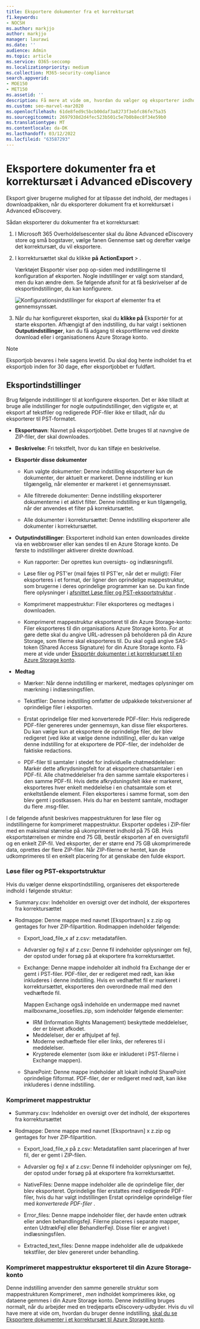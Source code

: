 ```yaml
---
title: Eksportere dokumenter fra et korrektursæt
f1.keywords:
- NOCSH
ms.author: markjjo
author: markjjo
manager: laurawi
ms.date: ''
audience: Admin
ms.topic: article
ms.service: O365-seccomp
ms.localizationpriority: medium
ms.collection: M365-security-compliance
search.appverid:
- MOE150
- MET150
ms.assetid: ''
description: Få mere at vide om, hvordan du vælger og eksporterer indhold Advanced eDiscovery et korrektursæt til præsentationer eller eksterne anmeldelser.
ms.custom: seo-marvel-mar2020
ms.openlocfilehash: 61de8fed9c5bcb00daf3a8273f3ebfc86fe75a35
ms.sourcegitcommit: 2697938d2d4fec523b501c5e7b0b8ec8f34e59b0
ms.translationtype: MT
ms.contentlocale: da-DK
ms.lasthandoff: 03/12/2022
ms.locfileid: "63587293"
---
```

# <a name="export-documents-from-a-review-set-in-advanced-ediscovery"></a>Eksportere dokumenter fra et korrektursæt i Advanced eDiscovery

Eksport giver brugerne mulighed for at tilpasse det indhold, der medtages i downloadpakken, når du eksporterer dokument fra et korrektursæt i Advanced eDiscovery.

Sådan eksporterer du dokumenter fra et korrektursæt:

1. I Microsoft 365 Overholdelsescenter skal du åbne Advanced eDiscovery store og små bogstaver, vælge fanen Gennemse sæt og  derefter vælge det korrektursæt, du vil eksportere.

2. I korrektursættet skal du klikke **på** **ActionExport** > .

   Værktøjet Eksportér viser pop op-siden med indstillingerne til konfiguration af eksporten. Nogle indstillinger er valgt som standard, men du kan ændre dem. Se følgende afsnit for at få beskrivelser af de eksportindstillinger, du kan konfigurere.

   ![Konfigurationsindstillinger for eksport af elementer fra et gennemsynssæt.](../media/bcfc72c7-4a01-4697-9e16-2965b7f04fdb.png)

3. Når du har konfigureret eksporten, skal du **klikke på** Eksportér for at starte eksporten. Afhængigt af den indstilling, du har valgt i sektionen **Outputindstillinger**, kan du få adgang til eksportfilerne ved direkte download eller i organisationens Azure Storage konto.

> [!NOTE]
> Eksportjob bevares i hele sagens levetid. Du skal dog hente indholdet fra et eksportjob inden for 30 dage, efter eksportjobbet er fuldført.

## <a name="export-options"></a>Eksportindstillinger

Brug følgende indstillinger til at konfigurere eksporten. Det er ikke tilladt at bruge alle indstillinger for nogle outputindstillinger, den vigtigste er, at eksport af tekstfiler og redigerede PDF-filer ikke er tilladt, når du eksporterer til PST-formatet.

- **Eksportnavn**: Navnet på eksportjobbet. Dette bruges til at navngive de ZIP-filer, der skal downloades.

- **Beskrivelse**: Fri tekstfelt, hvor du kan tilføje en beskrivelse.

- **Eksportér disse dokumenter**

  - Kun valgte dokumenter: Denne indstilling eksporterer kun de dokumenter, der aktuelt er markeret. Denne indstilling er kun tilgængelig, når elementer er markeret i et gennemsynssæt.
  
  - Alle filtrerede dokumenter: Denne indstilling eksporterer dokumenterne i et aktivt filter. Denne indstilling er kun tilgængelig, når der anvendes et filter på korrektursættet.
  
  - Alle dokumenter i korrektursættet: Denne indstilling eksporterer alle dokumenter i korrektursættet.

- **Outputindstillinger**: Eksporteret indhold kan enten downloades direkte via en webbrowser eller kan sendes til en Azure Storage konto. De første to indstillinger aktiverer direkte download.
  
  - Kun rapporter: Der oprettes kun oversigts- og indlæsningsfil.
  
  - Løse filer og PST'er (mail føjes til PST'er, når det er muligt): Filer eksporteres i et format, der ligner den oprindelige mappestruktur, som brugerne i deres oprindelige programmer kan se.  Du kan finde flere oplysninger i [afsnittet Løse filer og PST-eksportstruktur](#loose-files-and-pst-export-structure) .
  
  - Komprimeret mappestruktur: Filer eksporteres og medtages i downloaden.
  
  - Komprimeret mappestruktur eksporteret til din Azure Storage-konto: Filer eksporteres til din organisations Azure Storage konto. For at gøre dette skal du angive URL-adressen på beholderen på din Azure Storage, som filerne skal eksporteres til. Du skal også angive SAS-token (Shared Access Signature) for din Azure Storage konto. Få mere at vide under [Eksportér dokumenter i et korrektursæt til en Azure Storage konto](download-export-jobs.md).

- **Medtag**
  
  - Mærker: Når denne indstilling er markeret, medtages oplysninger om mærkning i indlæsningsfilen.
  
  - Tekstfiler: Denne indstilling omfatter de udpakkede tekstversioner af oprindelige filer i eksporten.
  
  - Erstat oprindelige filer med konverterede PDF-filer: Hvis redigerede PDF-filer genereres under gennemsyn, kan disse filer eksporteres. Du kan vælge kun at eksportere de oprindelige filer, der blev redigeret (ved ikke at vælge denne indstilling), eller du kan vælge denne indstilling for at eksportere de PDF-filer, der indeholder de faktiske redactions.

  - PDF-filer til samtaler i stedet for individuelle chatmeddelelser: Markér dette afkrydsningsfelt for at eksportere chatsamtaler i en PDF-fil. Alle chatmeddelelser fra den samme samtale eksporteres i den samme PDF-fil. Hvis dette afkrydsningsfelt ikke er markeret, eksporteres hver enkelt meddelelse i en chatsamtale som et enkeltstående element. Filen eksporteres i samme format, som den blev gemt i postkassen. Hvis du har en bestemt samtale, modtager du flere .msg-filer.

I de følgende afsnit beskrives mappestrukturen for løse filer og indstillingerne for komprimeret mappestruktur. Eksporter opdeles i ZIP-filer med en maksimal størrelse på ukomprimeret indhold på 75 GB. Hvis eksportstørrelsen er mindre end 75 GB, består eksporten af en oversigtsfil og en enkelt ZIP-fil. Ved eksporter, der er større end 75 GB ukomprimerede data, oprettes der flere ZIP-filer. Når ZIP-filerne er hentet, kan de udkomprimeres til en enkelt placering for at genskabe den fulde eksport.

### <a name="loose-files-and-pst-export-structure"></a>Løse filer og PST-eksportstruktur

Hvis du vælger denne eksportindstilling, organiseres det eksporterede indhold i følgende struktur:

- Summary.csv: Indeholder en oversigt over det indhold, der eksporteres fra korrektursættet

- Rodmappe: Denne mappe med navnet [Eksportnavn] x z.zip og gentages for hver ZIP-filpartition. Rodmappen indeholder følgende:
  
  - Export_load_file_x af z.csv: metadatafilen.
  
  - Advarsler og fejl x af z.csv: Denne fil indeholder oplysninger om fejl, der opstod under forsøg på at eksportere fra korrektursættet.
  
  - Exchange: Denne mappe indeholder alt indhold fra Exchange der er gemt i PST-filer. PDF-filer, der er redigeret med rødt, kan ikke inkluderes i denne indstilling. Hvis en vedhæftet fil er markeret i korrektursættet, eksporteres den overordnede mail med den vedhæftede fil.
  
    Mappen Exchange også indeholde en undermappe med navnet mailboxname_loosefiles.zip, som indeholder følgende elementer:

    - IRM (Information Rights Management) beskyttede meddelelser, der er blevet afkodet.
    - Meddelelser, der er afhjulpet af fejl.
    - Moderne vedhæftede filer eller links, der refereres til i meddelelser.
    - Krypterede elementer (som ikke er inkluderet i PST-filerne i Exchange mappen).
  
  - SharePoint: Denne mappe indeholder alt lokalt indhold SharePoint oprindelige filformat. PDF-filer, der er redigeret med rødt, kan ikke inkluderes i denne indstilling.

### <a name="condensed-directory-structure"></a>Komprimeret mappestruktur

- Summary.csv: Indeholder en oversigt over det indhold, der eksporteres fra korrektursættet

- Rodmappe: Denne mappe med navnet [Eksportnavn] x z.zip og gentages for hver ZIP-filpartition.
  
  - Export_load_file_x på z.csv: Metadatafilen samt placeringen af hver fil, der er gemt i ZIP-filen.
  
  - Advarsler og fejl x af z.csv: Denne fil indeholder oplysninger om fejl, der opstod under forsøg på at eksportere fra korrektursættet.

  - NativeFiles: Denne mappe indeholder alle de oprindelige filer, der blev eksporteret. Oprindelige filer erstattes med redigerede PDF-filer, hvis du har valgt indstillingen Erstat oprindelige oprindelige filer med *konverterede PDF-filer* .
  
  - Error_files: Denne mappe indeholder filer, der havde enten udtræk eller anden behandlingsfejl. Filerne placeres i separate mapper, enten UdtrækFejl eller BehandlerFejl. Disse filer er angivet i indlæsningsfilen.

  - Extracted_text_files: Denne mappe indeholder alle de udpakkede tekstfiler, der blev genereret under behandling.

### <a name="condensed-directory-structure-exported-to-your-azure-storage-account"></a>Komprimeret mappestruktur eksporteret til din Azure Storage-konto

Denne indstilling anvender den samme generelle struktur som mappestrukturen Komprimeret *, men* indholdet komprimeres ikke, og dataene gemmes i din Azure Storage konto. Denne indstilling bruges normalt, når du arbejder med en tredjeparts eDiscovery-udbyder. Hvis du vil have mere at vide om, hvordan du bruger denne indstilling, [skal du se Eksportere dokumenter i et korrektursæt til Azure Storage konto](download-export-jobs.md).
